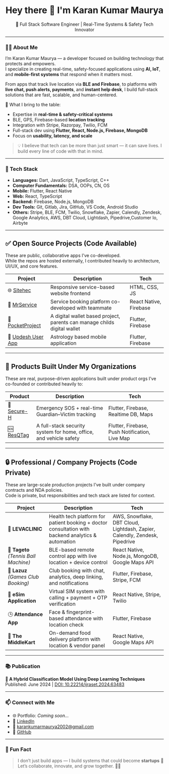 <h1 align="center">Hey there 👋 I'm Karan Kumar Maurya</h1>
<p align="center">
  🚀 Full Stack Software Engineer | Real-Time Systems & Safety Tech Innovator
</p>

---

### 👨‍💻 About Me

I’m Karan Kumar Maurya — a developer focused on building technology that protects and empowers.  
I specialize in creating real-time, safety-focused applications using **AI, IoT**, and **mobile-first systems** that respond when it matters most.

From apps that track live location via **BLE and Firebase**, to platforms with **live chat, push alerts, payments**, and **instant help desk**, I build full-stack solutions that are fast, scalable, and human-centered.

🧠 What I bring to the table:
- Expertise in **real-time & safety-critical systems**
- BLE, GPS, Firebase-based **location tracking**
- Integration with Stripe, Razorpay, Twilio, FCM
- Full-stack dev using **Flutter, React, Node.js, Firebase, MongoDB**
- Focus on **usability, latency, and scale**

> 💡 I believe that tech can be more than just smart — it can save lives. I build every line of code with that in mind.

---

### 🔧 Tech Stack

- **Languages:** Dart, JavaScript, TypeScript, C++
- **Computer Fundamentals:** DSA, OOPs, CN, OS  
- **Mobile:** Flutter, React Native  
- **Web:** React, TypeScript  
- **Backend:** Firebase, Node.js, MongoDB 
- **Dev Tools:** Git, Gitlab, Jira, GitHub, VS Code, Android Studio  
- **Others:** Stripe, BLE, FCM, Twilio, Snowflake, Zapier, Calendly, Zendesk, Google Analytics, AWS, DBT Cloud, Lightdash, Pipedrive,Customer Io, Airbyte

---

## ✅ Open Source Projects (Code Available)

These are public, collaborative apps I’ve co-developed.  
While the repos are hosted externally, I contributed heavily to architecture, UI/UX, and core features.

| Project | Description | Tech |
|--------|-------------|------|
| 🌐 [Sitehec](https://github.com/KaranKumarMaurya/Sitehec) | Responsive service-based website frontend | HTML, CSS, JS |
| 🤝 [MrService](https://github.com/DanGaur123/MrService) | Service booking platform co-developed with teammate | React Native, Firebase |
| 📂 [PocketProject](https://github.com/DanGaur123/pocketproject) | A digital wallet based project, parents can manage childs digital wallet | Flutter, Firebase |
| 📲 [Updesh User App](https://github.com/DanGaur123/updesh_user_app-master) | Astrology based mobile application | Flutter, Firebase |


---

## 🏢 Products Built Under My Organizations

These are real, purpose-driven applications built under product orgs I’ve co-founded or contributed heavily to:

| Product | Description | Tech |
|---------|-------------|------|
| 🔐 [Secure-H](https://github.com/KaranKumarMaurya/Secure-H) | Emergency SOS + real-time Guardian–Victim tracking | Flutter, Firebase, Realtime DB, Maps |
| 🆘 [ResQTag](https://github.com/KaranKumarMaurya/ResQTag) | A full-stack security system for home, office, and vehicle safety | Flutter, Firebase, Push Notification, Live Map |

---

## 🔒 Professional / Company Projects (Code Private)

These are large-scale production projects I’ve built under company contracts and NDA policies.  
Code is private, but responsibilities and tech stack are listed for context.

| Project | Description | Tech |
|--------|-------------|------|
| 🏥 **LEVACLINIC** | Health tech platform for patient booking + doctor consultation with backend analytics & automation | AWS, Snowflake, DBT Cloud, Lightdash, Zapier, Calendly, Zendesk, Pipedrive |
| 🎾 **Tageto** *(Tennis Ball Machine)* | BLE-based remote control app with live location + device control | React Native, Node.js, MongoDB, Google Maps API |
| 📆 **Lazuz** *(Games Club Booking)* | Club booking with chat, analytics, deep linking, and notifications | Flutter, Firebase, Stripe, FCM |
| 📡 **eSim Application** | Virtual SIM system with calling + payment + OTP verification | React Native, Stripe, Twilio |
| 🕒 **Attendance App** | Face & fingerprint-based attendance with location check | Flutter, Firebase |
| 🍔 **The MiddleKart** | On-demand food delivery platform with location & vendor panel | React Native, Google Maps API |


---

### 📚 Publication

**🧠 A Hybrid Classification Model Using Deep Learning Techniques**  
Published: June 2024 | [DOI: 10.22214/ijraset.2024.63483](https://doi.org/10.22214/ijraset.2024.63483)

---

### 📫 Connect with Me

- 🌐 Portfolio: *Coming soon...*  
- 🔗 [LinkedIn](https://www.linkedin.com/in/karan-kumar-maurya-841666270/)  
- 📧 karankumarmaurya2002@gmail.com  
- 🐙 [GitHub](https://github.com/KaranKumarMaurya)

---

### 🧠 Fun Fact

> I don’t just build apps — I build systems that could become **startups** 🚀  
Let’s collaborate, innovate, and grow together. 💼💡
